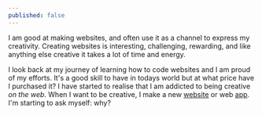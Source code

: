 ```yaml
---
published: false
---
```



I am good at making websites, and often use it as a channel to express my creativity. Creating websites is interesting, challenging, rewarding, and like anything else creative it takes a lot of time and energy.

I look back at my journey of learning how to code websites and I am proud of my efforts. It's a good skill to have in todays world but at what price have I purchased it? I have started to realise that I am addicted to being creative _on the web_. When I want to be creative, I make a new [website](http://www.movii.es) or web [app](http://hn.rotub.me). I'm starting to ask myself: why?